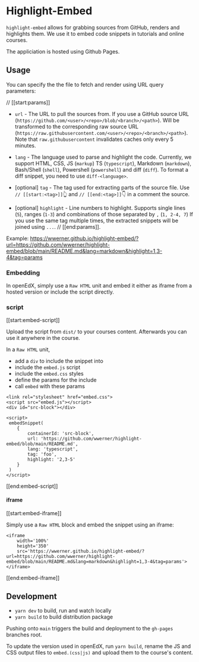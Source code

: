 # Highlight-Embed

`highlight-embed` allows for grabbing sources from GitHub, renders and highlights them.
We use it to embed code snippets in tutorials and online courses.

The appliciation is hosted using Github Pages.

## Usage

You can specify the the file to fetch and render using URL query parameters:

// [[start:params]]
* `url` - The URL to pull the sources from. If you use a GitHub source URL (`https://github.com/<user>/<repo>/blob/<branch>/<path>`).
Will be transformed to the corresponding raw source URL (`https://raw.githubusercontent.com/<user>/<repo>/<branch>/<path>`).
Note that `raw.githubusercontent` invalidates caches only every 5 minutes.

* `lang` - The language used to parse and highlight the code.
Currently, we support HTML, CSS, JS (`markup`) TS (`typescript`), Markdown (`markdown`), Bash/Shell (`shell`), Powershell (`powershell`) and diff (`diff`). To format a diff snippet, you need to use `diff-<language>`.


* [optional] `tag` - The tag used for extracting parts of the source file. 
Use `// [[start:<tag>]]`👆 and `// [[end:<tag>]]`👇 in a comment the source.  

* [optional] `highlight` - Line numbers to highlight. 
Supports single lines (`5`), ranges (`1-3`) and combinations of those separated by `,` (`1, 2-4, 7`)
If you use the same tag multiple times, the extracted snippets will be joined using `...`.
// [[end:params]].

Example: https://wwerner.github.io/highlight-embed/?url=https://github.com/wwerner/highlight-embed/blob/main/README.md&lang=markdown&highlight=1,3-4&tag=params

### Embedding

In openEdX, simply use a `Raw HTML` unit and embed it either as iframe from a hosted version or include the script directly.

### script

[[start:embed-script]]

Upload the script from `dist/` to your courses content. Afterwards you can use it anywhere in the course.

In a `Raw HTML` unit,

* add a `div` to include the snippet into
* include the `embed.js` script
* include the `embed.css` styles
* define the params for the include
* call `embed` with these params

```
<link rel="stylesheet" href="embed.css">
<script src="embed.js"></script>
<div id="src-block"></div>

<script>
 embedSnippet(
    {
        containerId: 'src-block',
        url: 'https://github.com/wwerner/highlight-embed/blob/main/README.md',
        lang: 'typescript',
        tag: 'foo',
        highlight: '2,3-5'
    }
 )
</script>
```

[[end:embed-script]]

#### iframe

[[start:embed-iframe]]

Simply use a `Raw HTML` block and embed the snippet using an iframe:

```
<iframe 
    width='100%' 
    height='350' 
    src='https://wwerner.github.io/highlight-embed/?url=https://github.com/wwerner/highlight-embed/blob/main/README.md&lang=markdown&highlight=1,3-4&tag=params'>
</iframe>
```

[[end:embed-iframe]]

## Development

* `yarn dev` to build, run and watch locally
* `yarn build` to build distribution package

Pushing onto `main` triggers the build and deployment to the `gh-pages` branches root.

To update the version used in openEdX, run `yarn build`, rename the JS and CSS output files to `embed.(css|js)` and upload them to the course's content.